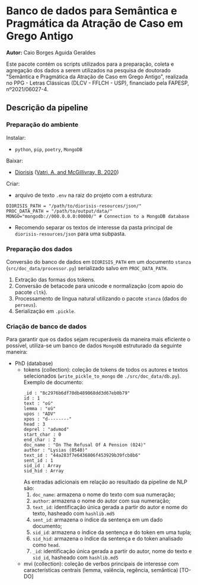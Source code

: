 # Banco de dados para Semântica e Pragmática da Atração de Caso em Grego Antigo

**Autor:** Caio Borges Aguida Geraldes

Este pacote contém os scripts utilizados para a preparação, coleta e agregação dos dados a serem utilizados na pesquisa de doutorado "Semântica e Pragmática da Atração de Caso em Grego Antigo", realizada no PPG - Letras Clássicas (DLCV - FFLCH - USP), financiado pela FAPESP, nº2021/06027-4.


## Descrição da pipeline

### Preparação do ambiente

Instalar:
- `python`, `pip`, `poetry`, `MongoDB`

Baixar:
- [Diorisis](https://www.crs.rm.it/diorisissearch/) ([Vatri, A. and McGillivray, B. 2020](https://brill.com/view/journals/jgl/20/2/article-p179_4.xml))

Criar:
- arquivo de texto `.env` na raiz do projeto com a estrutura:

```{bash}
DIORISIS_PATH = "/path/to/diorisis-resources/json/"
PROC_DATA_PATH = "/path/to/output/data/"
MONGO="mongodb://000.0.0.0:00000/" # Connection to a MongoDB database
```

- Recomendo separar os textos de interesse da pasta principal de `diorisis-resources/json` para uma subpasta.


### Preparação dos dados

Conversão do banco de dados em `DIORISIS_PATH` em um documento `stanza` (`src/doc_data/processor.py`) serializado salvo em `PROC_DATA_PATH`.

1. Extração das formas dos tokens.
2. Conversão de betacode para unicode e normalização (com apoio do pacote `cltk`).
3. Processamento de língua natural utilizando o pacote `stanza` (dados do `perseus`).
4. Serialização em `.pickle`.

### Criação de banco de dados

Para garantir que os dados sejam recuperáveis da maneira mais eficiente o possível, utiliza-se um banco de dados `MongoDB` estruturado da seguinte maneira:

- PhD (database)
    - tokens (collection): coleção de tokens de todos os autores e textos selecionados (`write_pickle_to_mongo` de `./src/doc_data/db.py`). Exemplo de documento:
        ```{json}
        _id : "8c2976b6df70db489068dd3d67eb0b79"
        id : 1
        text : "οὐ"
        lemma : "οὐ"
        upos : "ADV"
        xpos : "d--------"
        head : 3
        deprel : "advmod"
        start_char : 0
        end_char : 2
        doc_name : "On The Refusal Of A Pension (024)"
        author : "Lysias (0540)"
        text_id : "44a283f7e6436806f453929b39fcb8b6"
        sent_id : 1
        sid_id : Array
        sid_hid : Array
        ```
        As entradas adicionais em relação ao resultado da pipeline de NLP são:
        1. `doc_name`: armazena o nome do texto com sua numeração;
        2. `author`: armazena o nome do autor com sua numeração;
        3. `text_id`: identificação única gerada a partir do autor e nome do texto, hasheado com `hashlib.md5`
        4. `sent_id`: armazena o índice da sentença em um dado documento;
        5. `sid_id`: armazena o índice da sentença e do token em uma tupla;
        6. `sid_hid`: armazena o índice da sentença e do token analisado como `head`.
        7. `_id`: identificação única gerada a partir do autor, nome do texto e `sid_id`, hasheado com `hashlib.md5`
    - mvi (collection): coleção de verbos principais de interesse com características centrais (lemma, valência, regência, semântica) [TO-DO]

